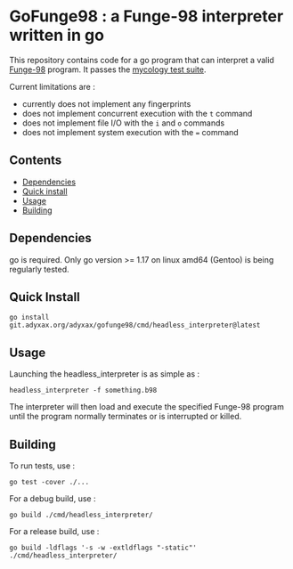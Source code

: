 # GoFunge98 : a Funge-98 interpreter written in go

This repository contains code for a go program that can interpret a valid [Funge-98](https://github.com/catseye/Funge-98/blob/master/doc/funge98.markdown) program. It passes the [mycology test suite](https://github.com/Deewiant/Mycology).

Current limitations are :
- currently does not implement any fingerprints
- does not implement concurrent execution with the `t` command
- does not implement file I/O with the `i` and `o` commands
- does not implement system execution with the `=` command

## Contents

- [Dependencies](#dependencies)
- [Quick install](#quick-install)
- [Usage](#usage)
- [Building](#building)

## Dependencies

go is required. Only go version >= 1.17 on linux amd64 (Gentoo) is being regularly tested.

## Quick Install

```
go install git.adyxax.org/adyxax/gofunge98/cmd/headless_interpreter@latest
```

## Usage

Launching the headless_interpreter is as simple as :
```
headless_interpreter -f something.b98
```

The interpreter will then load and execute the specified Funge-98 program until the program normally terminates or is interrupted or killed.

## Building

To run tests, use :
```
go test -cover ./...
```

For a debug build, use :
```
go build ./cmd/headless_interpreter/
```

For a release build, use :
```
go build -ldflags '-s -w -extldflags "-static"' ./cmd/headless_interpreter/
```
